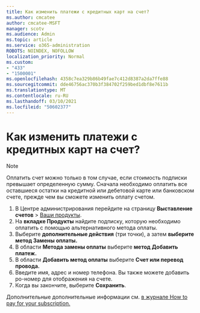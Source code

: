 ```yaml
---
title: Как изменить платежи с кредитных карт на счет?
ms.author: cmcatee
author: cmcatee-MSFT
manager: scotv
ms.audience: Admin
ms.topic: article
ms.service: o365-administration
ROBOTS: NOINDEX, NOFOLLOW
localization_priority: Normal
ms.custom:
- "433"
- "1500001"
ms.openlocfilehash: 4358c7ea329b86b49fae7c412d8387a2da7ffe88
ms.sourcegitcommit: dde46756ac370b3f384702f259bed1dbf8e7611b
ms.translationtype: MT
ms.contentlocale: ru-RU
ms.lasthandoff: 03/10/2021
ms.locfileid: "50602377"
---
```

# <a name="how-do-i-change-from-credit-card-payments-to-invoice"></a>Как изменить платежи с кредитных карт на счет?

> [!NOTE]
> Оплатить счет можно только в том случае, если стоимость подписки превышает определенную сумму. Сначала необходимо оплатить все оставшиеся остатки на кредитной или дебетовой карте или банковском счете, прежде чем вы сможете изменить оплату счетом.

1. В Центре администрирования перейдите на страницу **Выставление счетов** > [Ваши продукты](https://go.microsoft.com/fwlink/p/?linkid=842054).
2. На **вкладке Продукты** найдите подписку, которую необходимо оплатить с помощью альтернативного метода оплаты.
3. Выберите **дополнительные действия** (три точки), а затем **выберите метод Замены оплаты.**
4. В области **Метода замены оплаты** выберите **метод Добавить платеж.**
5. В области **Добавить метод оплаты** выберите **Счет или перевод провода.**
6. Введите имя, адрес и номер телефона. Вы также можете добавить po-номер для отображения на счете.
7. Когда вы закончите, выберите **Сохранить**.

Дополнительные дополнительные информации см. [в журнале How to pay for your subscription.](https://docs.microsoft.com/microsoft-365/commerce/billing-and-payments/pay-for-your-subscription)